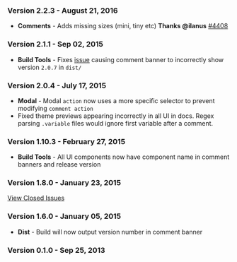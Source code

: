 ### Version 2.2.3 - August 21, 2016

- **Comments** - Adds missing sizes (mini, tiny etc) **Thanks @ilanus** [#4408](https://github.com/Semantic-Org/Semantic-UI/issues/4408)

### Version 2.1.1 - Sep 02, 2015

- **Build Tools** - Fixes [issue](https://github.com/Semantic-Org/Semantic-UI/commit/3d20d5e9796e05cc100af73370173f3383cf1d81) causing comment banner to incorrectly show version `2.0.7` in `dist/`

### Version 2.0.4 - July 17, 2015

- **Modal** - Modal `action` now uses a more specific selector to prevent modifying `comment action`
- Fixed theme previews appearing incorrectly in all UI in docs. Regex parsing `.variable` files would ignore first variable after a comment.

### Version 1.10.3 - February 27, 2015

- **Build Tools** - All UI components now have component name in comment banners and release version

### Version 1.8.0 - January 23, 2015

[View Closed Issues](https://github.com/Semantic-Org/Semantic-UI/issues?q=is%3Aissue+milestone%3A1.8.0+is%3Aclosed+sort%3Acomments-desc)

### Version 1.6.0 - January 05, 2015

- **Dist** - Build will now output version number in comment banner

### Version 0.1.0 - Sep 25, 2013